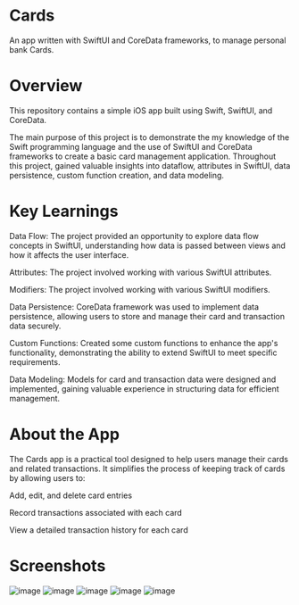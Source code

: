 # Cards
An app written with SwiftUI and CoreData frameworks, to manage personal bank Cards.

# Overview
This repository contains a simple iOS app built using Swift, SwiftUI, and CoreData.

The main purpose of this project is to demonstrate the my knowledge of the Swift programming language and the use of SwiftUI and CoreData frameworks
to create a basic card management application. Throughout this project, gained valuable insights into
dataflow, attributes in SwiftUI, data persistence, custom function creation, and data modeling.

# Key Learnings

Data Flow: The project provided an opportunity to explore data flow concepts in SwiftUI, understanding how data is passed between views and how it affects the user interface.

Attributes: The project involved working with various SwiftUI attributes.

Modifiers: The project involved working with various SwiftUI modifiers.

Data Persistence: CoreData framework was used to implement data persistence, allowing users to store and manage their card and transaction data securely.

Custom Functions: Created some custom functions to enhance the app's functionality, demonstrating the ability to extend SwiftUI to meet specific requirements.

Data Modeling: Models for card and transaction data were designed and implemented, gaining valuable experience in structuring data for efficient management.

# About the App

The Cards app is a practical tool designed to help users manage their cards and related transactions. It simplifies the process of keeping track of cards by allowing users to:

Add, edit, and delete card entries

Record transactions associated with each card

View a detailed transaction history for each card

# Screenshots

![image](<img src="[/Images/your-image-file.jpg](https://github.com/ValidMo/Cards/assets/63536756/3be2e11f-6c32-4b45-ae57-8dde6bcce882)" alt="Alt Text" width="400">)
![image](https://github.com/ValidMo/Cards/assets/63536756/6fb80274-f1d5-4bbb-8b7f-54ec552c3542)
![image](https://github.com/ValidMo/Cards/assets/63536756/e80f5402-f416-4269-88b0-07cd041f7421)
![image](https://github.com/ValidMo/Cards/assets/63536756/fff32675-4cc5-40dc-ab4d-bff7d819bcfd)
![image](https://github.com/ValidMo/Cards/assets/63536756/d7f56550-337a-4ab6-9a2f-e24fade70f5d)
